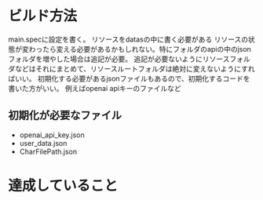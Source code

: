# ビルド方法
main.specに設定を書く。
リソースをdatasの中に書く必要がある
リソースの状態が変わったら変える必要があるかもしれない。特にフォルダのapiの中のjsonフォルダを増やした場合は追記が必要。
追記が必要ないようにリソースフォルダなどはそれにまとめて、リソースルートフォルダは絶対に変えないようにすればいい。
初期化する必要があるjsonファイルもあるので、初期化するコードを書いた方がいい。
例えばopenai apiキーのファイルなど

## 初期化が必要なファイル
- openai_api_key.json
- user_data.json
- CharFilePath.json
# 達成していること
